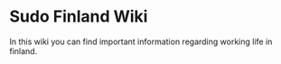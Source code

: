 # Sudo Finland Wiki
In this wiki you can find important information regarding working life in finland.